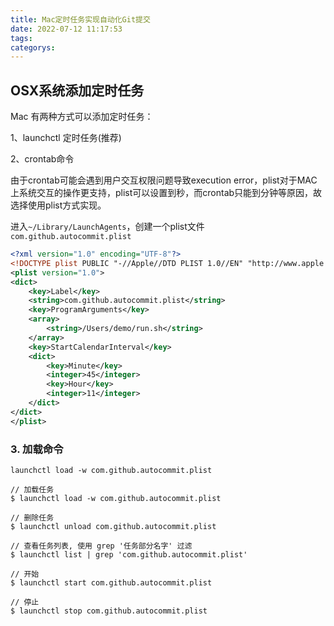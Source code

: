 ```yaml
---
title: Mac定时任务实现自动化Git提交
date: 2022-07-12 11:17:53
tags:
categorys:
---
```


## OSX系统添加定时任务

Mac 有两种方式可以添加定时任务：

1、launchctl 定时任务(推荐)

2、crontab命令

由于crontab可能会遇到用户交互权限问题导致execution error，plist对于MAC上系统交互的操作更支持，plist可以设置到秒，而crontab只能到分钟等原因，故选择使用plist方式实现。

进入`~/Library/LaunchAgents`，创建一个plist文件`com.github.autocommit.plist`

```xml
<?xml version="1.0" encoding="UTF-8"?>
<!DOCTYPE plist PUBLIC "-//Apple//DTD PLIST 1.0//EN" "http://www.apple.com/DTDs/PropertyList-1.0.dtd">
<plist version="1.0">
<dict>
	<key>Label</key>
	<string>com.github.autocommit.plist</string>
	<key>ProgramArguments</key>
	<array>
		<string>/Users/demo/run.sh</string>
	</array>
	<key>StartCalendarInterval</key>
	<dict>
		<key>Minute</key>
		<integer>45</integer>
		<key>Hour</key>
		<integer>11</integer>
	</dict>
</dict>
</plist>
```

### 3. 加载命令

```
launchctl load -w com.github.autocommit.plist
```



```
// 加载任务
$ launchctl load -w com.github.autocommit.plist

// 删除任务
$ launchctl unload com.github.autocommit.plist

// 查看任务列表, 使用 grep '任务部分名字' 过滤
$ launchctl list | grep 'com.github.autocommit.plist'

// 开始
$ launchctl start com.github.autocommit.plist

// 停止
$ launchctl stop com.github.autocommit.plist
```

